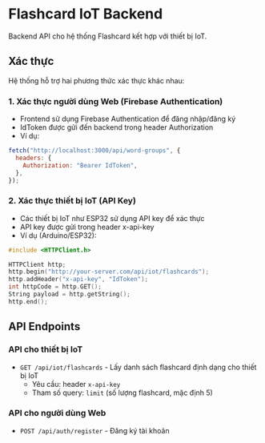 # Flashcard IoT Backend

Backend API cho hệ thống Flashcard kết hợp với thiết bị IoT.

## Xác thực

Hệ thống hỗ trợ hai phương thức xác thực khác nhau:

### 1. Xác thực người dùng Web (Firebase Authentication)

- Frontend sử dụng Firebase Authentication để đăng nhập/đăng ký
- IdToken được gửi đến backend trong header Authorization
- Ví dụ:

```js
fetch("http://localhost:3000/api/word-groups", {
  headers: {
    Authorization: "Bearer IdToken",
  },
});
```

### 2. Xác thực thiết bị IoT (API Key)

- Các thiết bị IoT như ESP32 sử dụng API key để xác thực
- API key được gửi trong header x-api-key
- Ví dụ (Arduino/ESP32):

```cpp
#include <HTTPClient.h>

HTTPClient http;
http.begin("http://your-server.com/api/iot/flashcards");
http.addHeader("x-api-key", "IdToken");
int httpCode = http.GET();
String payload = http.getString();
http.end();
```

## API Endpoints

### API cho thiết bị IoT

- `GET /api/iot/flashcards` - Lấy danh sách flashcard định dạng cho thiết bị IoT
  - Yêu cầu: header `x-api-key`
  - Tham số query: `limit` (số lượng flashcard, mặc định 5)

### API cho người dùng Web

- `POST /api/auth/register` - Đăng ký tài khoản
